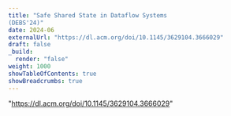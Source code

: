 ```yaml
---
title: "Safe Shared State in Dataflow Systems
(DEBS'24)"
date: 2024-06
externalUrl: "https://dl.acm.org/doi/10.1145/3629104.3666029"
draft: false
_build:
  render: "false"
weight: 1000
showTableOfContents: true
showBreadcrumbs: true
---
```

"https://dl.acm.org/doi/10.1145/3629104.3666029"